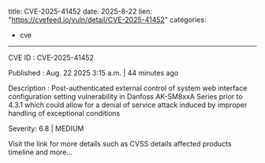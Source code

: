  
title: CVE-2025-41452
date: 2025-8-22
lien: "https://cvefeed.io/vuln/detail/CVE-2025-41452"
categories:
  - cve
---

CVE ID : CVE-2025-41452

Published :  Aug. 22
2025
3:15 a.m. | 44 minutes ago

Description : Post-authenticated external control of system web interface configuration setting vulnerability in Danfoss AK-SM8xxA Series prior to 4.3.1
which could allow for a denial of service attack induced by improper handling of exceptional conditions

Severity: 6.8 | MEDIUM

Visit the link for more details
such as CVSS details
affected products
timeline
and more...
